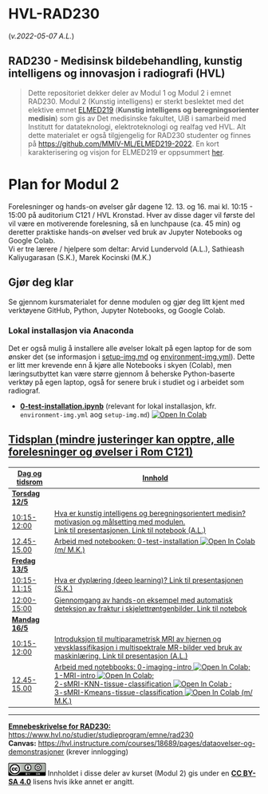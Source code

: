 # HVL-RAD230

(_v.2022-05-07 A.L._)

## RAD230 - Medisinsk bildebehandling, kunstig intelligens og innovasjon i radiografi (HVL)

> Dette repositoriet dekker deler av Modul 1 og Modul 2 i emnet RAD230. Modul 2 (Kunstig intelligens) er sterkt beslektet med det elektive emnet [ELMED219](https://www.uib.no/emne/ELMED219) (**Kunstig intelligens og beregningsorienter medisin**) som gis av Det medisinske fakultet, UiB i samarbeid med Institutt for datateknologi, elektroteknologi og
realfag ved HVL. Alt dette materialet er også tilgjengelig for RAD230 studenter og finnes på https://github.com/MMIV-ML/ELMED219-2022. En kort karakterisering og visjon for ELMED219 er oppsummert [her](https://docs.google.com/presentation/d/e/2PACX-1vQ2goLSZsIjeCQrjUnA4lfnXe2wgsgDpUXWe8be4K_pTqo4OD9qELxDlJyKknYVdCjJ34-Q4gcu-yYx/pub?start=false&loop=false&delayms=3000).


# Plan for Modul 2

Forelesninger og hands-on øvelser går dagene 12. 13. og 16. mai kl. 10:15 - 15:00 på auditorium C121 / HVL Kronstad. Hver av disse dager vil første del vil være en motiverende forelesning, så en lunchpause (ca. 45 min) og deretter praktiske hands-on øvelser ved bruk av Jupyter Notebooks og Google Colab.<br>
Vi er tre lærere / hjelpere som deltar: Arvid Lundervold (A.L.), Sathieash Kaliyugarasan (S.K.), Marek Kocinski (M.K.)


## Gjør deg klar

Se gjennom kursmaterialet for denne modulen og gjør deg litt kjent med verktøyene GitHub, Python, Jupyter Notebooks, og Google Colab.

### Lokal installasjon via Anaconda
Det er også mulig å installere alle øvelser lokalt på egen laptop for de som ønsker det (se informasjon i [setup-img.md](./setup-img.md) og [environment-img.yml](./environment-img.yml)).
Dette er litt mer krevende enn å kjøre alle Notebooks i skyen (Colab), men læringsutbyttet kan være større gjennom å beherske Python-baserte verktøy på egen laptop, også for senere bruk i studiet og i arbeidet som radiograf.

- [**0-test-installation.ipynb**](https://nbviewer.org/github/MMIV-ML/HVL-RAD230/blob/main/0-test-installation.ipynb) (relevant for lokal installasjon, kfr. `environment-img.yml` aog `setup-img.md`) <a href="https://colab.research.google.com/github/MMIV-ML/HVL-RAD230/blob/master/0-test-installation.ipynb">
  <img src="https://colab.research.google.com/assets/colab-badge.svg" alt="Open In Colab"/>


## Tidsplan (mindre justeringer kan opptre, alle forelesninger og øvelser i Rom C121)

| Dag og tidsrom |  Innhold
|----------------|------------
|**Torsdag 12/5**|                                                  
|10:15-12:00     | Hva er kunstig intelligens og beregningsorientert medisin? motivasjon og målsetting med modulen. <br> Link til [presentasjonen](https://docs.google.com/presentation/d/e/2PACX-1vTnq7vD7ppuRE9Wrc1mj_JJmkDat9aBLW_P4Gm65K9BDYBXFv6ZOae1b-blhQadBYJ1LYbrP6DDG_L3/pub?start=false&loop=false&delayms=3000). Link til [notebook](https://nbviewer.org/github/MMIV-ML/HVL-RAD230/blob/main/0-test-installation.ipynb) (A.L.)
|12.45-15.00 | Arbeid med notebooken: [0-test-installation](https://nbviewer.org/github/MMIV-ML/HVL-RAD230/blob/main/0-test-installation.ipynb) <a href="https://colab.research.google.com/github/MMIV-ML/HVL-RAD230/blob/main/0-test-installation.ipynb"> <img src="https://colab.research.google.com/assets/colab-badge.svg" alt="Open In Colab"/></a> (m/ M.K.)
|**Fredag 13/5** |                                                
|10:15-11:15     | Hva er dyplæring (deep learning)? [Link til presentasjonen](https://docs.google.com/presentation/d/e/2PACX-1vS4XgCOMcRIKjpiypqcJ-pCX0IfmKBfOsQMzZzih8kGoKE5IYpemXr2NZEJIkTikVyhDJmlnM-rHmsG/pub?start=false&loop=false&delayms=3000) (S.K.)
|12:00-15:00     | Gjennomgang av hands-on eksempel med automatisk deteksjon av fraktur i skjelettrøntgenbilder. Link til [notebok](https://...)
|**Mandag 16/5** |                                             
|10:15-12:00     | Introduksjon til multiparametrisk MRI av hjernen og vevsklassifikasjon i multispektrale MR-bilder ved bruk av maskinlæring. Link til [presentasjon](https://...) (A.L.)
|12.45-15.00     | Arbeid med notebbooks:  [0-imaging-intro](https://nbviewer.org/github/MMIV-ML/HVL-RAD230/blob/main/3-Multispektrale-MR-bilder-og-vevsklassifikasjon/0-imaging-intro.ipynb) <a href="https://colab.research.google.com/github/MMIV-ML/HVL-RAD230/blob/main/3-Multispektrale-MR-bilder-og-vevsklassifikasjon/0-imaging-intro.ipynb"> <img src="https://colab.research.google.com/assets/colab-badge.svg" alt="Open In Colab"/></a>; [1-MRI-intro](https://nbviewer.org/github/MMIV-ML/HVL-RAD230/blob/main/3-Multispektrale-MR-bilder-og-vevsklassifikasjon/1-MRI-intro.ipynb) <a href="https://colab.research.google.com/github/MMIV-ML/HVL-RAD230/blob/main/3-Multispektrale-MR-bilder-og-vevsklassifikasjon/1-MRI-intro.ipynb"> <img src="https://colab.research.google.com/assets/colab-badge.svg" alt="Open In Colab"/></a>; <br> [2-sMRI-KNN-tissue-classification](https://nbviewer.org/github/MMIV-ML/HVL-RAD230/blob/main/3-Multispektrale-MR-bilder-og-vevsklassifikasjon/2-sMRI-KNN-tissue-classification.ipynb) <a href="https://colab.research.google.com/github/MMIV-ML/HVL-RAD230/blob/main/3-Multispektrale-MR-bilder-og-vevsklassifikasjon/2-sMRI-KNN-tissue-classification.ipynb"> <img src="https://colab.research.google.com/assets/colab-badge.svg" alt="Open In Colab"/> </a>; <br>[3-sMRI-Kmeans-tissue-classification](https://nbviewer.org/github/MMIV-ML/HVL-RAD230/blob/main/3-Multispektrale-MR-bilder-og-vevsklassifikasjon/3-sMRI-Kmeans-tissue-classification.ipynb) <a href="https://colab.research.google.com/github/MMIV-ML/HVL-RAD230/blob/main/3-Multispektrale-MR-bilder-og-vevsklassifikasjon/3-sMRI-Kmeans-tissue-classification.ipynb"> <img src="https://colab.research.google.com/assets/colab-badge.svg" alt="Open In Colab"/> </a>   (m/ M.K.)

_______________________________



**Emnebeskrivelse for RAD230:** https://www.hvl.no/studier/studieprogram/emne/rad230 <br>
**Canvas:** https://hvl.instructure.com/courses/18689/pages/dataovelser-og-demonstrasjoner (krever innlogging)


<img src="cc_by_sa.png" width="75"> Innholdet i disse deler av kurset (Modul 2) gis under en <b><a href="http://creativecommons.org/licenses/by-sa/4.0">CC BY-SA 4.0</a></b> lisens hvis ikke annet er angitt.

<!--
## Innhold og oppbygning
Utdanningen har medisinsk bildebehandling som faglig profil der kunnskap om biologiske basalfag, bildebehandlingsmetoder, bildeanalyser og visualisering av medisinske bilder står sentralt. Sentralt i emnet er tema knyttet til hvordan avansert bildebehandling og kunstig intelligens kan komme pasienten til nytte.  Kunstig intelligens og innovasjon innen medisinsk bildebehandling står også sentralt.

## Læringsutbytte

En student med fullført emne skal ha følgende totale læringsutbytte definert i kunnskap, ferdigheter og generell kompetanse:

### Kunnskap:
Studenten…    

- har bred kunnskap om hvordan normale og patofysiologiske prosesser kan visualiseres ved hjelp av ulike metoder for bildebehandling
- har kunnskap om grunnleggende prinsipper for bildebaserte biomarkører
- har bred kunnskap om prinsipper og metoder for bildebehandling og dens betydning for bildekvalitet og diagnostisk bruk
- har kunnskap om prinsipper for kunstig intelligens (KI) anvendt innen medisinsk bildefremstilling og bildebehandling

### Ferdigheter:
Studenten…

- kan beherske ulike bildebehandlingsmetoder for å visualisere vanlig forekommende patologi
- *vise til nytteverdi og utfordringer ved bruk av kunstig intelligens innen bildediagnostikk og behandling
- kan beherske ulike bildebehandlingsteknikker og vurdere sammenhengen mellom disse og bildekvalitet


### Generell kompetanse
Studenten…

- kan vurdere bildebehandlingsmetoder innen radiografi som grunnlag for sikker diagnostikk
- har innsikt i og kan bidra til kunnskapsutvikling innen fagområdet medisinsk avbildning og bildebehandling
- *kjenner til nytenkning og innovasjonsprosesser for å bidra til en bærekraftig og ansvarlig utvikling innen radiografi


## Anbefalte forkunnskaper
RAD200, RAD210, RADP2, RAD220 og RADP3


## Undervisnings- og læringsformer
I dette emnet vil studentaktive læringsformer benyttes for å involvere studentene i teoretisk læring, muliggjøre praktisk utprøving av teoretiske prinsipper og ferdigheter, og for å legge til rette for diskusjoner, samarbeidslæring og øvelse i å presentere relevant stoff. Arbeid i grupper vil stå i fokus i emnet. Ulike arbeidsformer er gruppearbeid, forelesninger og selvstudier, teambased learning, seminar, laboratorieøvelser på SimArena. Digitale læringsressurser vil benyttes, blant annet som forberedelser til undervisning og laboratorieøvelser.

## Arbeidskrav
Følgende obligatoriske læringsaktiviteter må være godkjent for at studenten kan framstille seg til eksamen:

1. Tilstedeværelse 80% i studentaktiv- og erfaringsbasert undervisning

2. Fremlegg på seminar i grupper, 15 minutters varighet. Digital presentasjonsform, 2 forsøk

 Læringsaktiviteten er gyldig i 4 semestre.  

## Vurderingsform

### Hjemmeeksamen over 4 dager
Digital presentasjon med bilde, tekst og tale av selvvalgt tema (videoformat), 10 minutter presentasjon.

### Vurderingsuttrykk
Gradert karakterskala A til F, der A til E er beståtte karakterer og F er ikke bestått.

-->
